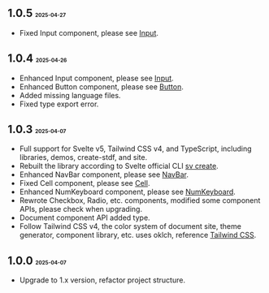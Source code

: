 ## 1.0.5 <font size=1>2025-04-27</font>

- Fixed Input component, please see [Input](https://stdf.design/components?nav=input&tab=4).

## 1.0.4 <font size=1>2025-04-26</font>

- Enhanced Input component, please see [Input](https://stdf.design/components?nav=input&tab=4).
- Enhanced Button component, please see [Button](https://stdf.design/components?nav=button&tab=4).
- Added missing language files.
- Fixed type export error.

## 1.0.3 <font size=1>2025-04-07</font>

- Full support for Svelte v5, Tailwind CSS v4, and TypeScript, including libraries, demos, create-stdf, and site.
- Rebuilt the library according to Svelte official CLI [sv create](https://svelte.dev/docs/cli/sv-create).
- Enhanced NavBar component, please see [NavBar](https://stdf.design/components?nav=navBar&tab=4).
- Fixed Cell component, please see [Cell](https://stdf.design/components?nav=cell&tab=4).
- Enhanced NumKeyboard component, please see [NumKeyboard](https://stdf.design/components?nav=numKeyboard&tab=4).
- Rewrote Checkbox, Radio, etc. components, modified some component APIs, please check when upgrading.
- Document component API added type.
- Follow Tailwind CSS v4, the color system of document site, theme generator, component library, etc. uses oklch, reference [Tailwind CSS](https://tailwindcss.com/docs/colors).

## 1.0.0 <font size=1>2025-04-07</font>

- Upgrade to 1.x version, refactor project structure.

